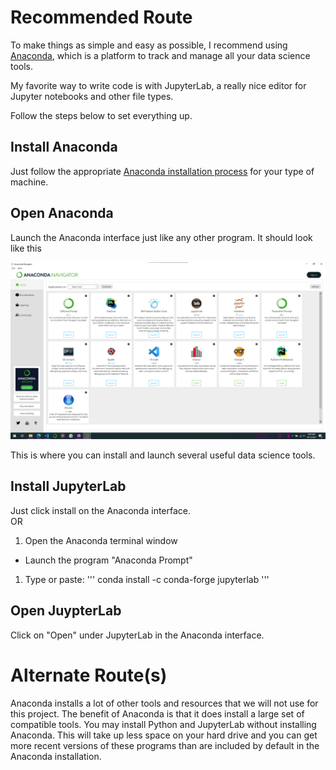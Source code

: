 # Recommended Route
To make things as simple and easy as possible, I recommend using [Anaconda](https://www.anaconda.com/), which is a platform to track and manage all your data science tools.  

My favorite way to write code is with JupyterLab, a really nice editor for Jupyter notebooks and other file types.  

Follow the steps below to set everything up.

## Install Anaconda
Just follow the appropriate [Anaconda installation process](https://docs.anaconda.com/anaconda/install/) for your type of machine.

## Open Anaconda
Launch the Anaconda interface just like any other program. It should look like this  

![Alt text](Anaconda_window.png)  

This is where you can install and launch several useful data science tools.

## Install JupyterLab
Just click install on the Anaconda interface.  
OR  
1. Open the Anaconda terminal window  
* Launch the program "Anaconda Prompt"  
1. Type or paste: 
'''
conda install -c conda-forge jupyterlab
'''

## Open JuypterLab
Click on "Open" under JupyterLab in the Anaconda interface.

# Alternate Route(s)
Anaconda installs a lot of other tools and resources that we will not use for this project. The benefit of Anaconda is that it does install a large set of compatible tools. You may install Python and JupyterLab without installing Anaconda. This will take up less space on your hard drive and you can get more recent versions of these programs than are included by default in the Anaconda installation.